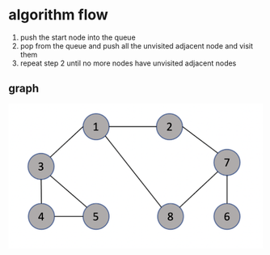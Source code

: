 # algorithm flow
1. push the start node into the queue
2. pop from the queue and push all the unvisited adjacent node
and visit them
3. repeat step 2 until no more nodes have unvisited adjacent nodes
## graph
![graph](../images/graph.png)